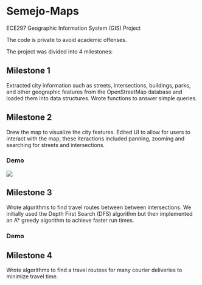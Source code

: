 # Semejo-Maps
ECE297 Geographic Information System (GIS) Project

The code is private to avoid academic offenses.

The project was divided into 4 milestones:

## Milestone 1
Extracted city information such as streets, intersections, buildings, parks, and other geographic features from the OpenStreetMap database and loaded them into data structures. Wrote functions to answer simple queries.  

## Milestone 2
Drew the map to visualize the city features. Edited UI to allow for users to interact with the map, these iteractions included panning, zooming and searching for streets and intersections.

### Demo

![](mapZoomPanDemo.gif)

## Milestone 3
Wrote algorithms to find travel routes between between intersections. We initially used the Depth First Search (DFS) algorithm but then implemented an A* greedy algorithm to achieve faster run times. 

### Demo

## Milestone 4
Wrote algorithms to find a travel routess for many courier deliveries to minimize travel time. 
